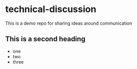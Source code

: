 # technical-discussion
This is a demo repo for sharing ideas around communication

## This is a second heading
* one
* two
* three
